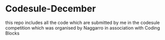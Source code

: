 # Codesule-December
this repo includes all the code  which are submitted   by me in the  codesule competition which was organised by Naggarro in association with Coding Blocks
